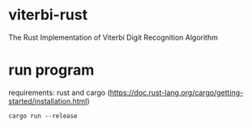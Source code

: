 # viterbi-rust
The Rust Implementation of Viterbi Digit Recognition Algorithm

# run program
requirements: rust and cargo (https://doc.rust-lang.org/cargo/getting-started/installation.html)
```
cargo run --release
```

